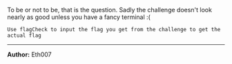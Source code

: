 To be or not to be, that is the question. Sadly the challenge doesn't look nearly as good unless you have a fancy terminal :(

`Use flagCheck to input the flag you get from the challenge to get the actual flag`

---
**Author:** Eth007